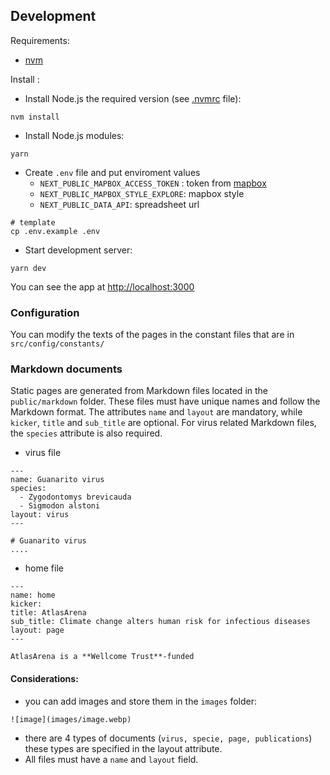 ## Development

Requirements:

- [nvm](https://github.com/creationix/nvm)

Install :

- Install Node.js the required version (see [.nvmrc](.nvmrc) file):

```shell
nvm install
```

- Install Node.js modules:

```shell
yarn
```

- Create `.env` file and put enviroment values
  - `NEXT_PUBLIC_MAPBOX_ACCESS_TOKEN` : token from [mapbox](https://docs.mapbox.com/help/getting-started/access-tokens/)
  - `NEXT_PUBLIC_MAPBOX_STYLE_EXPLORE`: mapbox style
  - `NEXT_PUBLIC_DATA_API`: spreadsheet url

```shell
# template
cp .env.example .env
```

- Start development server:

```shell
yarn dev
```

You can see the app at [http://localhost:3000](http://localhost:3000)

### Configuration

You can modify the texts of the pages in the constant files that are in `src/config/constants/`

### Markdown documents

Static pages are generated from Markdown files located in the `public/markdown` folder. These files must have unique names and follow the Markdown format. The attributes `name` and `layout` are mandatory, while `kicker`, `title` and `sub_title` are optional. For virus related Markdown files, the `species` attribute is also required.

- virus file

```text
---
name: Guanarito virus
species:
  - Zygodontomys brevicauda
  - Sigmodon alstoni
layout: virus
---

# Guanarito virus
....

```

- home file

```text
---
name: home
kicker:
title: AtlasArena
sub_title: Climate change alters human risk for infectious diseases
layout: page
---

AtlasArena is a **Wellcome Trust**-funded
```

#### Considerations:

- you can add images and store them in the `images` folder:

```text
![image](images/image.webp)
```

- there are 4 types of documents (`virus, specie, page, publications`) these types are specified in the layout attribute.
- All files must have a `name` and `layout` field.
